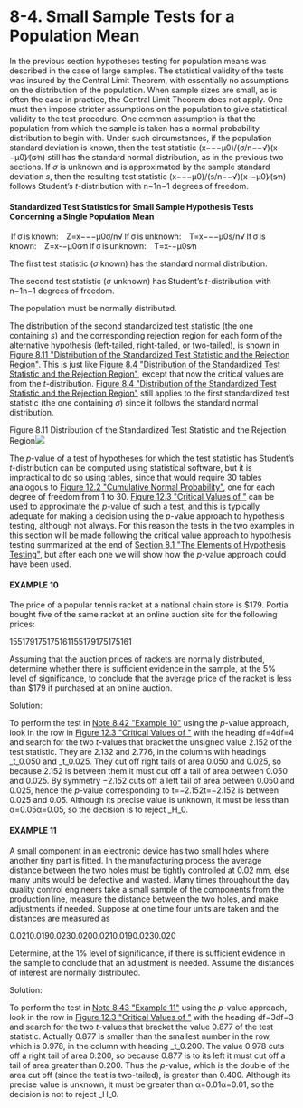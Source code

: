 # 8-4. Small Sample Tests for a Population Mean

In the previous section hypotheses testing for population means was described in the case of large samples. The statistical validity of the tests was insured by the Central Limit Theorem, with essentially no assumptions on the distribution of the population. When sample sizes are small, as is often the case in practice, the Central Limit Theorem does not apply. One must then impose stricter assumptions on the population to give statistical validity to the test procedure. One common assumption is that the population from which the sample is taken has a normal probability distribution to begin with. Under such circumstances, if the population standard deviation is known, then the test statistic \(x−−−μ0\)/\(σ/n−−√\)\(x-−μ0\)∕\(σ∕n\) still has the standard normal distribution, as in the previous two sections. If _σ_ is unknown and is approximated by the sample standard deviation _s_, then the resulting test statistic \(x−−−μ0\)/\(s/n−−√\)\(x-−μ0\)∕\(s∕n\) follows Student’s _t_-distribution with n−1n−1 degrees of freedom.

#### Standardized Test Statistics for Small Sample Hypothesis Tests Concerning a Single Population Mean

 If σ is known: Z=x−−−μ0σ/n√ If σ is unknown: T=x−−−μ0s/n√ If σ is known: Z=x-−μ0σ∕n If σ is unknown: T=x-−μ0s∕n

The first test statistic \(_σ_ known\) has the standard normal distribution.

The second test statistic \(_σ_ unknown\) has Student’s _t_-distribution with n−1n−1 degrees of freedom.

The population must be normally distributed.

The distribution of the second standardized test statistic \(the one containing _s_\) and the corresponding rejection region for each form of the alternative hypothesis \(left-tailed, right-tailed, or two-tailed\), is shown in [Figure 8.11 "Distribution of the Standardized Test Statistic and the Rejection Region"](https://saylordotorg.github.io/text_introductory-statistics/s12-testing-hypotheses.html#fwk-shafer-ch08_s04_f01). This is just like [Figure 8.4 "Distribution of the Standardized Test Statistic and the Rejection Region"](https://saylordotorg.github.io/text_introductory-statistics/fwk-shafer-ch08_s02#fwk-shafer-ch08_s02_f01), except that now the critical values are from the _t_-distribution. [Figure 8.4 "Distribution of the Standardized Test Statistic and the Rejection Region"](https://saylordotorg.github.io/text_introductory-statistics/fwk-shafer-ch08_s02#fwk-shafer-ch08_s02_f01) still applies to the first standardized test statistic \(the one containing _σ_\) since it follows the standard normal distribution.

Figure 8.11 Distribution of the Standardized Test Statistic and the Rejection Region![](https://saylordotorg.github.io/text_introductory-statistics/section_12/ecf5f771ca148089665859c88d8679df.jpg)

The _p_-value of a test of hypotheses for which the test statistic has Student’s _t_-distribution can be computed using statistical software, but it is impractical to do so using tables, since that would require 30 tables analogous to [Figure 12.2 "Cumulative Normal Probability"](https://saylordotorg.github.io/text_introductory-statistics/s16-appendix.html), one for each degree of freedom from 1 to 30. [Figure 12.3 "Critical Values of "](https://saylordotorg.github.io/text_introductory-statistics/s16-appendix.html) can be used to approximate the _p_-value of such a test, and this is typically adequate for making a decision using the _p_-value approach to hypothesis testing, although not always. For this reason the tests in the two examples in this section will be made following the critical value approach to hypothesis testing summarized at the end of [Section 8.1 "The Elements of Hypothesis Testing"](https://saylordotorg.github.io/text_introductory-statistics/fwk-shafer-ch08_s01#fwk-shafer-ch08_s01), but after each one we will show how the _p_-value approach could have been used.

#### EXAMPLE 10

The price of a popular tennis racket at a national chain store is $179. Portia bought five of the same racket at an online auction site for the following prices:

155179175175161155179175175161

Assuming that the auction prices of rackets are normally distributed, determine whether there is sufficient evidence in the sample, at the 5% level of significance, to conclude that the average price of the racket is less than $179 if purchased at an online auction.

Solution:





To perform the test in [Note 8.42 "Example 10"](https://saylordotorg.github.io/text_introductory-statistics/s12-testing-hypotheses.html#fwk-shafer-ch08_s04_n03) using the _p_-value approach, look in the row in [Figure 12.3 "Critical Values of "](https://saylordotorg.github.io/text_introductory-statistics/s16-appendix.html) with the heading df=4df=4 and search for the two _t_-values that bracket the unsigned value 2.152 of the test statistic. They are 2.132 and 2.776, in the columns with headings _t_0.050 and _t_0.025. They cut off right tails of area 0.050 and 0.025, so because 2.152 is between them it must cut off a tail of area between 0.050 and 0.025. By symmetry −2.152 cuts off a left tail of area between 0.050 and 0.025, hence the _p_-value corresponding to t=−2.152t=−2.152 is between 0.025 and 0.05. Although its precise value is unknown, it must be less than α=0.05α=0.05, so the decision is to reject _H_0.

#### EXAMPLE 11

A small component in an electronic device has two small holes where another tiny part is fitted. In the manufacturing process the average distance between the two holes must be tightly controlled at 0.02 mm, else many units would be defective and wasted. Many times throughout the day quality control engineers take a small sample of the components from the production line, measure the distance between the two holes, and make adjustments if needed. Suppose at one time four units are taken and the distances are measured as

0.0210.0190.0230.0200.0210.0190.0230.020

Determine, at the 1% level of significance, if there is sufficient evidence in the sample to conclude that an adjustment is needed. Assume the distances of interest are normally distributed.

Solution:





 To perform the test in [Note 8.43 "Example 11"](https://saylordotorg.github.io/text_introductory-statistics/s12-testing-hypotheses.html#fwk-shafer-ch08_s04_n04) using the _p_-value approach, look in the row in [Figure 12.3 "Critical Values of "](https://saylordotorg.github.io/text_introductory-statistics/s16-appendix.html) with the heading df=3df=3 and search for the two _t_-values that bracket the value 0.877 of the test statistic. Actually 0.877 is smaller than the smallest number in the row, which is 0.978, in the column with heading _t_0.200. The value 0.978 cuts off a right tail of area 0.200, so because 0.877 is to its left it must cut off a tail of area greater than 0.200. Thus the _p_-value, which is the double of the area cut off \(since the test is two-tailed\), is greater than 0.400. Although its precise value is unknown, it must be greater than α=0.01α=0.01, so the decision is not to reject _H_0.





